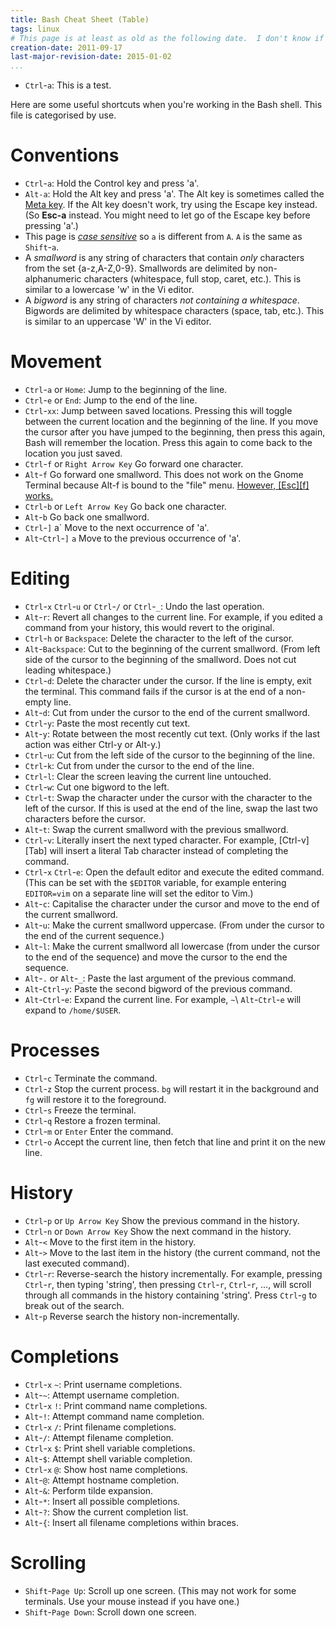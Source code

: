 ```yaml
---
title: Bash Cheat Sheet (Table)
tags: linux
# This page is at least as old as the following date.  I don't know if I can find the original date on which I began this document.
creation-date: 2011-09-17
last-major-revision-date: 2015-01-02
...
```


- `Ctrl`-`a`:
    This is a test.

Here are some useful shortcuts when you're working in the Bash shell.
This file is categorised by use.

# Conventions


-  `Ctrl`-`a`:
Hold the Control key and press 'a'.
-  `Alt-a`:
Hold the Alt key and press 'a'. The Alt key is sometimes called the [Meta key](http://en.wikipedia.org/wiki/Meta_key). If the Alt key doesn't work, try using the Escape key instead. (So **Esc-a** instead. You might need to let go of the Escape key before pressing 'a'.)
-  This page is [*case sensitive*](http://en.wikipedia.org/wiki/Case_sensitivity) so `a` is different from `A`.
`A` is the same as `Shift`-`a`.
- A *smallword* is any string of characters that contain *only* characters from the set {a-z,A-Z,0-9}.
Smallwords are delimited by non-alphanumeric characters (whitespace, full stop, caret, etc.).
This is similar to a lowercase 'w' in the Vi editor.
- A *bigword* is any string of characters *not containing a whitespace*.
Bigwords are delimited by whitespace characters (space, tab, etc.).
This is similar to an uppercase 'W' in the Vi editor.

# Movement


-  `Ctrl`-`a` or `Home`:
Jump to the beginning of the line.
-  `Ctrl`-`e` or `End`:
Jump to the end of the line.
-  `Ctrl`-`xx`:
Jump between saved locations.
Pressing this will toggle between the current location and the beginning of the line. If you move the cursor after you have jumped to the beginning, then press this again, Bash will remember the location. Press this again to come back to the location you just saved.
-  `Ctrl`-`f` or `Right Arrow Key`   Go forward one character.
-  `Alt`-`f`                             Go forward one smallword. This does not work on the Gnome Terminal because Alt-f is bound to the "file" menu. [However, [Esc][f] works.](#esc)
-  `Ctrl`-`b` or `Left Arrow Key`        Go back one character.
-  `Alt`-`b`                             Go back one smallword.
-  `Ctrl`-`]` a`                          Move to the next occurrence of 'a'.
-  `Alt`-`Ctrl`-`]` `a`                      Move to the previous occurrence of 'a'.

# Editing

-  `Ctrl`-`x` `Ctrl`-`u` or `Ctrl`-`/` or `Ctrl`-`_`:
Undo the last operation.
-  `Alt`-`r`:
Revert all changes to the current line. For example, if you edited a command from your history, this would revert to the original.
-  `Ctrl`-`h` or `Backspace`:
Delete the character to the left of the cursor.
-  `Alt`-`Backspace`:
Cut to the beginning of the current smallword. (From left side of the cursor to the beginning of the smallword. Does not cut leading whitespace.)
-  `Ctrl`-`d`:
Delete the character under the cursor. If the line is empty, exit the terminal. This command fails if the cursor is at the end of a non-empty line.
-  `Alt`-`d`:
Cut from under the cursor to the end of the current smallword.
-  `Ctrl`-`y`:
Paste the most recently cut text.
-  `Alt`-`y`:
Rotate between the most recently cut text. (Only works if the last action was either Ctrl-y or Alt-y.)
-  `Ctrl`-`u`:
Cut from the left side of the cursor to the beginning of the line.
-  `Ctrl`-`k`:
Cut from under the cursor to the end of the line.
-  `Ctrl`-`l`:
Clear the screen leaving the current line untouched.
-  `Ctrl`-`w`:
Cut one bigword to the left.
-  `Ctrl`-`t`:
Swap the character under the cursor with the character to the left of the cursor. If this is used at the end of the line, swap the last two characters before the cursor.
-  `Alt`-`t`:
Swap the current smallword with the previous smallword.
-  `Ctrl`-`v`:
Literally insert the next typed character. For example, [Ctrl-v][Tab] will insert a literal Tab character instead of completing the command.
-  `Ctrl`-`x` `Ctrl`-`e`:
Open the default editor and execute the edited command. (This can be set with the `$EDITOR` variable, for example entering `EDITOR=vim` on a separate line will set the editor to Vim.)
-  `Alt`-`c`:
Capitalise the character under the cursor and move to the end of the current smallword.
-  `Alt`-`u`:
Make the current smallword uppercase. (From under the cursor to the end of the current sequence.)
-  `Alt`-`l`:
Make the current smallword all lowercase (from under the cursor to the end of the sequence) and move the cursor to the end the sequence.
-  `Alt`-`.` or `Alt`-`_`:
Paste the last argument of the previous command.
-  `Alt`-`Ctrl`-`y`:
Paste the second bigword of the previous command.
-  `Alt`-`Ctrl`-`e`:
Expand the current line. For example, `~`\ `Alt`-`Ctrl`-`e` will expand to `/home/$USER`.

# Processes

-  `Ctrl`-`c`              Terminate the command.
-  `Ctrl`-`z`              Stop the current process. `bg` will restart it in the background and `fg` will restore it to the foreground.
-  `Ctrl`-`s`              Freeze the terminal.
-  `Ctrl`-`q`              Restore a frozen terminal.
-  `Ctrl`-`m` or `Enter`   Enter the command.
-  `Ctrl`-`o`              Accept the current line, then fetch that line and print it on the new line.

# History

-  `Ctrl`-`p` or `Up Arrow Key`     Show the previous command in the history.
-  `Ctrl`-`n` or `Down Arrow Key`   Show the next command in the history.
-  `Alt`-`<`                       Move to the first item in the history.
-  `Alt`-`>`                      Move to the last item in the history (the current command, not the last executed command).
-  `Ctrl`-`r`:
Reverse-search the history incrementally.
For example, pressing `Ctrl`-`r`, then typing 'string', then pressing `Ctrl`-`r`, `Ctrl`-`r`, ..., will scroll through all commands in the history containing 'string'.
Press `Ctrl`-`g` to break out of the search.
-  `Alt`-`p`                        Reverse search the history non-incrementally.

# Completions

-  `Ctrl`-`x` `~`:
Print username completions.
-  `Alt`-`~`:
Attempt username completion.
-  `Ctrl`-`x` `!`:
Print command name completions.
-  `Alt`-`!`:
Attempt command name completion.
-  `Ctrl`-`x` `/`:
Print filename completions.
-  `Alt`-`/`:
Attempt filename completion.
-  `Ctrl`-`x` `$`:
Print shell variable completions.
-  `Alt`-`$`:
Attempt shell variable completion.
-  `Ctrl`-`x` `@`:
Show host name completions.
-  `Alt`-`@`:
Attempt hostname completion.
-  `Alt`-`&`:       Perform tilde expansion.
-  `Alt`-`*`:      Insert all possible completions.
-  `Alt`-`?`:       Show the current completion list.
-  `Alt`-`{`:       Insert all filename completions within braces.

# Scrolling

-  `Shift`-`Page Up`:     Scroll up one screen. (This may not work for some terminals. Use your mouse instead if you have one.)
-  `Shift`-`Page Down`:   Scroll down one screen.
